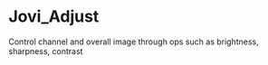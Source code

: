 # Jovi_Adjust
Control channel and overall image through ops such as brightness, sharpness, contrast
